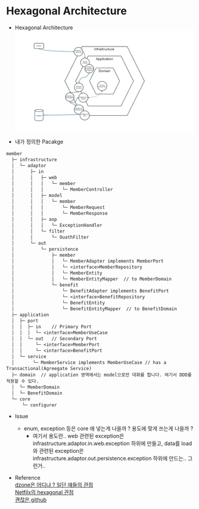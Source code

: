 # Hexagonal Architecture
- Hexagonal Architecture  
  ![Hexagonal Architecture](../Resource/Prog,%20Software%20Architecture,%20Hexagonal%20Architecture.PNG)

- 내가 정의한 Pacakge
```
member
  ├─ infrastructure
  │  └─ adaptor
  │      ├─ in
  │      │   ├─ web
  │      │   │   └─ member
  │      │   │       └─ MemberController
  │      │   ├─ model
  │      │   │   └─ member
  │      │   │       └─ MemberRequest
  │      │   │       └─ MemberResponse
  │      │   ├─ aop
  │      │   │   └─ ExceptionHandler
  │      │   └─ filter
  │      │       └─ OuathFilter
  │      └─ out
  │          └─ persistence
  │              ├─ member
  │              │   └─ MemberAdapter implements MemberPort
  │              │   └─ <interface>MemberRepository
  │              │   └─ MemberEntity
  │              │   └─ MemberEntityMapper  // to MemberDomain
  │              └─ benefit
  │                  └─ BenefitAdapter implements BenefitPort
  │                  └─ <interface>BenefitRepository
  │                  └─ BenefitEntity
  │                  └─ BenefitEntityMapper  // to BenefitDomain
  ├─ application
  │  ├─ port
  │  │  ├─ in    // Primary Port
  │  │  │  └─ <interface>MemberUseCase
  │  │  └─ out   // Secondary Port
  │  │     └─ <interface>MemberPort
  │  │     └─ <interface>BenefitPort
  │  └─ service
  │       └─ MemberService implements MemberUseCase	// has a Transactional(Agreegate Service)
  ├─ domain  // application 영역에서는 model으로만 대화를 합니다. 여기서 DDD를 적용할 수 있다.
  │  └─ MemberDomain
  │  └─ BenefitDomain
  └─ core
      └─ configurer
```
- Issue
  - enum, exception 등은 core 에 넣는게 나을까 ? 용도에 맞게 쓰는게 나을까 ?
    - 여기서 용도란.. web 관련된 exception은 infrastructure.adaptor.in.web.exception 하위에 만들고, data를 load와 관련된 exception은 infrastructure.adaptor.out.persistence.exception 하위에 만드는.. 그런거..

- Reference  
  [dzone은 어디냐 ? 일단 얘들의 관점](https://dzone.com/articles/hello-hexagonal-architecture-1)  
  [Netfilx의 hexagonal 관점](https://netflixtechblog.com/ready-for-changes-with-hexagonal-architecture-b315ec967749)  
  [괜찮은 github](https://github.com/thombergs/buckpal.git)  
